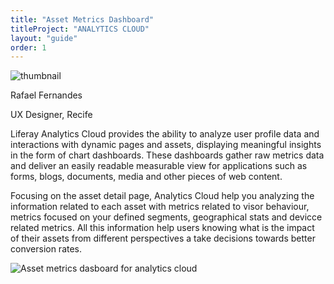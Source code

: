 ```yaml
---
title: "Asset Metrics Dashboard"
titleProject: "ANALYTICS CLOUD"
layout: "guide"
order: 1
---
```


<span>
    <span class="sticker sticker-primary rounded-circle sticker-xl">
        <span class="sticker-overlay">
            <img alt="thumbnail" class="img-fluid" src="../../../images/headshots/fernandes-rafael.jpg">
        </span>
    </span>
    <span class="designer-info">
        <p class="designer-name">Rafael Fernandes</p>
        <p class="designer-detail">UX Designer, Recife</p>
    </span>
</span>

Liferay Analytics Cloud provides the ability to analyze user profile data and interactions with dynamic pages and assets, displaying meaningful insights in the form of chart dashboards. These dashboards gather raw metrics data and deliver an easily readable measurable view for applications such as forms, blogs, documents, media and other pieces of web content.

Focusing on the asset detail page, Analytics Cloud help you analyzing the information related to each asset with metrics related to visor behaviour, metrics focused on your defined segments, geographical stats and devicce related metrics. All this information help users knowing what is the impact of their assets from different perspectives a take decisions towards better conversion rates.

![Asset metrics dasboard for analytics cloud](../../../images/examples/assetMetricsDashboard.jpg)
